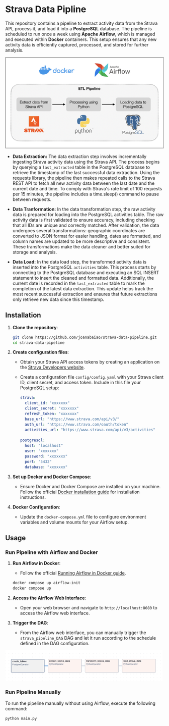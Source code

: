 # Strava Data Pipline

This repository contains a pipeline to extract activity data from the Strava API, process it, and load it into a **PostgreSQL** database. The pipeline is scheduled to run once a week using **Apache Airflow**, which is managed and executed within **Docker** containers. This setup ensures that any new activity data is efficiently captured, processed, and stored for further analysis.

<img src="images/pipeline.png" alt="Project Diagram" width="600"/>

- **Data Extraction:** The data extraction step involves incrementally ingesting Strava activity data using the Strava API. The process begins by querying a `last_extracted` table in the PostgreSQL database to retrieve the timestamp of the last successful data extraction. Using the requests library, the pipeline then makes repeated calls to the Strava REST API to fetch all new activity data between the last date and the current date and time. To comply with Strava's rate limit of 100 requests per 15 minutes, the pipeline includes a time.sleep() command to pause between requests.

- **Data Tranformation:** In the data transformation step, the raw activity data is prepared for loading into the PostgreSQL activities table. The raw activity data is first validated to ensure accuracy, including checking that all IDs are unique and correctly matched. After validation, the data undergoes several transformations: geographic coordinates are converted to JSON format for easier handling, dates are formatted, and column names are updated to be more descriptive and consistent. These transformations make the data cleaner and better suited for storage and analysis.

- **Data Load:** In the data load step, the transformed activity data is inserted into the PostgreSQL `activities` table. This process starts by connecting to the PostgreSQL database and executing an SQL INSERT statement to insert the cleaned and formatted data. Additionally, the current date is recorded in the `last_extracted` table to mark the completion of the latest data extraction. This update helps track the most recent successful extraction and ensures that future extractions only retrieve new data since this timestamp.

## Installation

1. **Clone the repository**:

   ```bash
   git clone https://github.com/joanabaiao/strava-data-pipeline.git
   cd strava-data-pipeline
   ```

2. **Create configuration files**:

   - Obtain your Strava API access tokens by creating an application on the [Strava Developers website](https://developers.strava.com/).
   - Create a configuration file `config/config.yaml` with your Strava client ID, client secret, and access token. Include in this file your PostgreSQL setup:

     ```yaml
     strava:
       client_id: "xxxxxxx"
       client_secret: "xxxxxxx"
       refresh_token: "xxxxxxx"
       base_url: "https://www.strava.com/api/v3/"
       auth_url: "https://www.strava.com/oauth/token"
       activities_url: "https://www.strava.com/api/v3/activities"

     postgresql:
       host: "localhost"
       user: "xxxxxxx"
       password: "xxxxxxx"
       port: "5432"
       database: "xxxxxxx"
     ```

3. **Set up Docker and Docker Compose**:

   - Ensure Docker and Docker Compose are installed on your machine. Follow the official [Docker installation guide](https://docs.docker.com/get-docker/) for installation instructions.

4. **Docker Configuration**:
   - Update the `docker-compose.yml` file to configure environment variables and volume mounts for your Airflow setup.

## Usage

### Run Pipeline with Airflow and Docker

1. **Run Airflow in Docker**:

   - Follow the official [Running Airflow in Docker guide](https://airflow.apache.org/docs/apache-airflow/stable/howto/docker-compose/index.html).

   ```bash
   docker compose up airflow-init
   docker compose up
   ```

2. **Access the Airflow Web Interface**:

   - Open your web browser and navigate to `http://localhost:8080` to access the Airflow web interface.

3. **Trigger the DAG**:

   - From the Airflow web interface, you can manually trigger the `strava_pipeline_DAG` DAG and let it run according to the schedule defined in the DAG configuration.

<img src="images/dag.png" alt="DAG" width="500"/>

### Run Pipeline Manually

To run the pipeline manually without using Airflow, execute the following command:

```bash
python main.py
```
